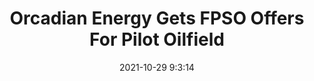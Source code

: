 ---
"title": "Orcadian Energy Gets FPSO Offers For Pilot Oilfield"
"date": "2021-10-29 9:3:14"
"feed_name": "RIGZONE"
"feed_website": "http://www.rigzone.com/"
"feed_rss": "http://www.rigzone.com/news/rss/rigzone_latest.aspx"
"link": "https://www.rigzone.com/news/orcadian_energy_gets_fpso_offers_for_pilot_oilfield-29-oct-2021-166854-article/?rss=true"
"source": "None"
"file": "_posts/2021-1-1-2f153c6813b8f3dcc6d6a32c3e0c9f3bfcbecfa6.md"
"accident": "0"
"drilling": "0"
"dead": "0"
"injured": "0"
"arrested": "0"
"place": "unknown place"
"where": "unknown site"
"causes": "unknown"
"place_uri": "unknown place"
---